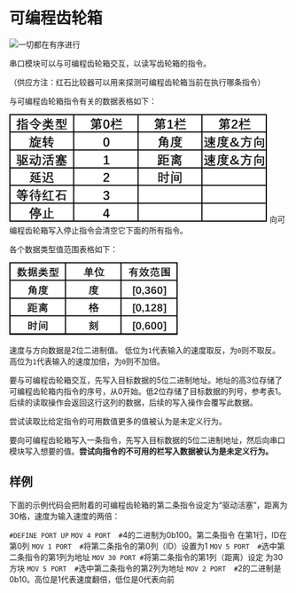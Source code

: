 # 可编程齿轮箱
![一切都在有序进行](block:create:sequenced_gearshift)

串口模块可以与可编程齿轮箱交互，以读写齿轮箱的指令。

（供应方注：红石比较器可以用来探测可编程齿轮箱当前在执行哪条指令）

与可编程齿轮箱指令有关的数据表格如下：

![表1](../img/seq_gearshift/table1.png)
向可编程齿轮箱写入停止指令会清空它下面的所有指令。

各个数据类型值范围表格如下：

![表2](../img/seq_gearshift/table2.png)

速度与方向数据是2位二进制值。
低位为`1`代表输入的速度取反，为`0`则不取反。
高位为`1`代表输入的速度加倍，为`0`则不加倍。

要与可编程齿轮箱交互，先写入目标数据的5位二进制地址。地址的高3位存储了可编程齿轮箱内指令的序号，从0开始。低2位存储了目标数据的列号，参考表1。后续的读取操作会返回这行这列的数据，后续的写入操作会覆写此数据。

尝试读取比给定指令的可用数值更多的值被认为是未定义行为。

要向可编程齿轮箱写入一条指令，先写入目标数据的5位二进制地址，然后向串口模块写入想要的值。**尝试向指令的不可用的栏写入数据被认为是未定义行为。**

## 样例

下面的示例代码会把附着的可编程齿轮箱的第二条指令设定为“驱动活塞”，距离为30格，速度为输入速度的两倍：

`#DEFINE PORT UP`
`MOV 4 PORT  #`4的二进制为0b100。第二条指令 在第1行，ID在第0列
`MOV 1 PORT  #`将第二条指令的第0列（ID）设置为1
`MOV 5 PORT  #`选中第二条指令的第1列为地址
`MOV 30 PORT #`将第二条指令的第1列（距离）设定 为30方块
`MOV 5 PORT  #`选中第二条指令的第2列为地址
`MOV 2 PORT  #`2的二进制是0b10。高位是1代表速度翻倍，低位是0代表向前
